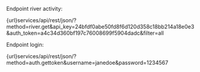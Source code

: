 
Endpoint river activity:

{url}services/api/rest/json/?method=river.get&api_key=24bfdf0abe50fd8f6d120d358c18bb214a18e0e3&auth_token=a4c34d360bf197c76008699f5904dadc&filter=all

Endpoint login:

{url}services/api/rest/json/?method=auth.gettoken&username=janedoe&password=1234567